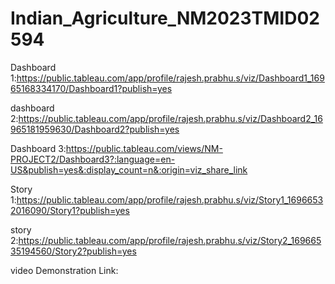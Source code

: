 # Indian_Agriculture_NM2023TMID02594

Dashboard 1:https://public.tableau.com/app/profile/rajesh.prabhu.s/viz/Dashboard1_16965168334170/Dashboard1?publish=yes

dashboard 2:https://public.tableau.com/app/profile/rajesh.prabhu.s/viz/Dashboard2_16965181959630/Dashboard2?publish=yes

Dashboard 3:https://public.tableau.com/views/NM-PROJECT2/Dashboard3?:language=en-US&publish=yes&:display_count=n&:origin=viz_share_link

Story 1:https://public.tableau.com/app/profile/rajesh.prabhu.s/viz/Story1_16966532016090/Story1?publish=yes

story 2:https://public.tableau.com/app/profile/rajesh.prabhu.s/viz/Story2_16966535194560/Story2?publish=yes


video Demonstration Link:
